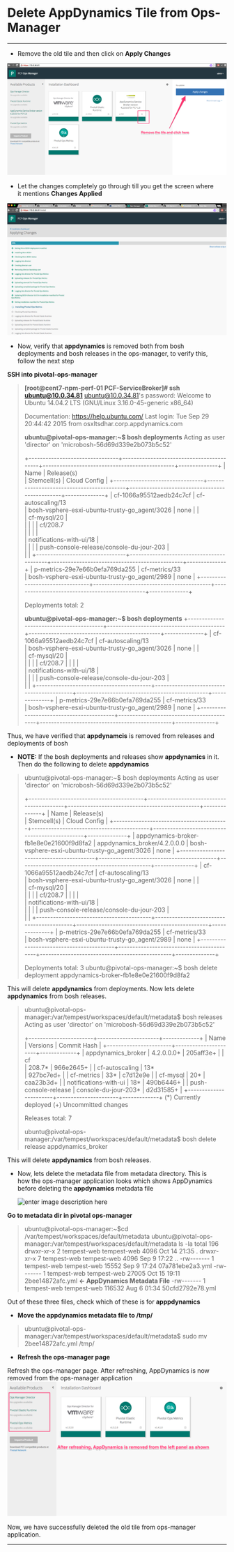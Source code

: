 Delete AppDynamics Tile from Ops-Manager
=================== 
----------
 - Remove the old tile and then click on **Apply Changes**
 
![RemoveOldTile](https://github.com/Appdynamics/PCF-ServiceBroker/blob/master/images/RemoveTile.png)

 - Let the changes completely go through till you get the screen where  
   it mentions **Changes Applied**

![ApplyChanges](https://github.com/Appdynamics/PCF-ServiceBroker/blob/master/images/ApplyChangesOnOpsManager.png)

 - Now, verify that **appdynamics** is removed both from bosh   
   deployments and bosh releases in the ops-manager, to verify this,   
   follow the next step

**SSH into pivotal-ops-manager**

> **[root@cent7-npm-perf-01 PCF-ServiceBroker]# ssh ubuntu@10.0.34.81** ubuntu@10.0.34.81's password: Welcome to Ubuntu 14.04.2 LTS (GNU/Linux
> 3.16.0-45-generic x86_64)
> 
>  Documentation:  https://help.ubuntu.com/ Last login: Tue Sep 29
> 20:44:42 2015 from osxltsdhar.corp.appdynamics.com
> 
> **ubuntu@pivotal-ops-manager:~$ bosh deployments** Acting as user 'director' on 'microbosh-56d69d339e2b073b5c52'
> 
> +--------------------------------+------------------------------------------+-----------------------------------------------+--------------+ | Name                           | Release(s)                         
> | Stemcell(s)                                   | Cloud Config |
> +--------------------------------+------------------------------------------+-----------------------------------------------+--------------+ | cf-1066a95512aedb24c7cf        | cf-autoscaling/13                  
> | bosh-vsphere-esxi-ubuntu-trusty-go_agent/3026 | none         | |    
> | cf-mysql/20                              |                          
> |              | |                                | cf/208.7          
> |                                               |              | |    
> | notifications-with-ui/18                 |                          
> |              | |                                |
> push-console-release/console-du-jour-203 |                            
> |              |
> +--------------------------------+------------------------------------------+-----------------------------------------------+--------------+ | p-metrics-29e7e66b0efa769da255 | cf-metrics/33                      
> | bosh-vsphere-esxi-ubuntu-trusty-go_agent/2989 | none         |
> +--------------------------------+------------------------------------------+-----------------------------------------------+--------------+
> 
> Deployments total: 2
> 
> **ubuntu@pivotal-ops-manager:~$ bosh deployments**
> +-----------------------------------------+------------------------------------------+-----------------------------------------------+--------------+ | cf-1066a95512aedb24c7cf                 | cf-autoscaling/13         
> | bosh-vsphere-esxi-ubuntu-trusty-go_agent/3026 | none         | |    
> | cf-mysql/20                              |                          
> |              | |                                         | cf/208.7 
> |                                               |              | |    
> | notifications-with-ui/18                 |                          
> |              | |                                         |
> push-console-release/console-du-jour-203 |                            
> |              |
> +-----------------------------------------+------------------------------------------+-----------------------------------------------+--------------+ | p-metrics-29e7e66b0efa769da255          | cf-metrics/33             
> | bosh-vsphere-esxi-ubuntu-trusty-go_agent/2989 | none         |
> +-----------------------------------------+------------------------------------------+-----------------------------------------------+--------------+

Thus, we have verified that **appdynamcis**  is removed from releases and deployments of bosh

 - **NOTE:**  If the bosh deployments and releases show **appdynamics** in it. Then do the following to delete **appdynamics**

> ubuntu@pivotal-ops-manager:~$ bosh deployments Acting as user
> 'director' on 'microbosh-56d69d339e2b073b5c52'
> 
> +-----------------------------------------+------------------------------------------+-----------------------------------------------+--------------+ | Name                                    | Release(s)                
> | Stemcell(s)                                   | Cloud Config |
> +-----------------------------------------+------------------------------------------+-----------------------------------------------+--------------+ | appdynamics-broker-fb1e8e0e21600f9d8fa2 |
> appdynamics_broker/4.2.0.0.0             |
> bosh-vsphere-esxi-ubuntu-trusty-go_agent/3026 | none         |
> +-----------------------------------------+------------------------------------------+-----------------------------------------------+--------------+ | cf-1066a95512aedb24c7cf                 | cf-autoscaling/13         
> | bosh-vsphere-esxi-ubuntu-trusty-go_agent/3026 | none         | |    
> | cf-mysql/20                              |                          
> |              | |                                         | cf/208.7 
> |                                               |              | |    
> | notifications-with-ui/18                 |                          
> |              | |                                         |
> push-console-release/console-du-jour-203 |                            
> |              |
> +-----------------------------------------+------------------------------------------+-----------------------------------------------+--------------+ | p-metrics-29e7e66b0efa769da255          | cf-metrics/33             
> | bosh-vsphere-esxi-ubuntu-trusty-go_agent/2989 | none         |
> +-----------------------------------------+------------------------------------------+-----------------------------------------------+--------------+
> 
> Deployments total: 3 ubuntu@pivotal-ops-manager:~$ bosh delete deployment appdynamics-broker-fb1e8e0e21600f9d8fa2

This will delete **appdynamics** from deployments. Now lets delete **appdynamics** from bosh releases.

> ubuntu@pivotal-ops-manager:/var/tempest/workspaces/default/metadata$
> bosh releases Acting as user 'director' on
> 'microbosh-56d69d339e2b073b5c52'
> 
> +-----------------------+----------------------+-------------+ | Name                  | Versions             | Commit Hash |
> +-----------------------+----------------------+-------------+ | appdynamics_broker    | 4.2.0.0.0*           | 205aff3e+   | | cf     
> | 208.7*               | 966e2645+   | | cf-autoscaling        | 13*  
> | 927bc7ed+   | | cf-metrics            | 33*                  |
> c7d12e9e    | | cf-mysql              | 20*                  |
> caa23b3d+   | | notifications-with-ui | 18*                  |
> 490b6446+   | | push-console-release  | console-du-jour-203* |
> d2d31585+   |
> +-----------------------+----------------------+-------------+ (*) Currently deployed (+) Uncommitted changes
> 
> Releases total: 7
> 
> ubuntu@pivotal-ops-manager:/var/tempest/workspaces/default/metadata$
> bosh delete release appdynamics_broker

This will delete **appdynamics** from bosh releases.

 - Now, lets delete the metadata file from metadata directory. This is  
   how the ops-manager application looks which shows AppDynamics before 
   deleting the **appdynamics** metadata file
   
   ![enter image description
   here](https://github.com/Appdynamics/PCF-ServiceBroker/blob/master/images/BeforeRefresh.png)

**Go to metadata dir in pivotal ops-manager**

> ubuntu@pivotal-ops-manager:~$cd
> /var/tempest/workspaces/default/metadata
> ubuntu@pivotal-ops-manager:/var/tempest/workspaces/default/metadata ls
> -la total 196 drwxr-xr-x 2 tempest-web tempest-web   4096 Oct 14 21:35 . drwxr-xr-x 7 tempest-web tempest-web   4096 Sep  9 17:22 ..
> -rw------- 1 tempest-web tempest-web  15552 Sep  9 17:24 07a781ebe2a3.yml
> -rw------- 1 tempest-web tempest-web  27005 Oct 15 19:11 2bee14872afc.yml  **<- AppDynamics Metadata File**
> -rw------- 1 tempest-web tempest-web 116532 Aug  6 01:34 50cfd2792e78.yml

Out of these three files, check which of these is for **apppdynamics**

 - **Move the appdynamics metadata file to /tmp/**

> ubuntu@pivotal-ops-manager:/var/tempest/workspaces/default/metadata$
> sudo mv 2bee14872afc.yml /tmp/

 - **Refresh the ops-manager page**

Refresh the ops-manager page. After refreshing, AppDynamics is now removed from the ops-manager application
![enter image description here](https://github.com/Appdynamics/PCF-ServiceBroker/blob/master/images/RemovedLeftPanel.png)

Now, we have successfully deleted the old tile from ops-manager application.

----------
